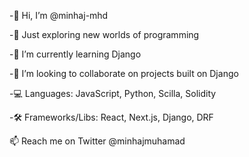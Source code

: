 -👋 Hi, I’m @minhaj-mhd

-👀 Just exploring new worlds of programming

-🌱 I’m currently learning Django

-💞️ I’m looking to collaborate on projects built on Django

-💻 Languages: JavaScript, Python, Scilla, Solidity

-🛠️ Frameworks/Libs: React, Next.js, Django, DRF

📫 Reach me on Twitter @minhajmuhamad
